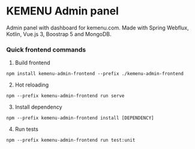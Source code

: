 # KEMENU Admin panel

Admin panel with dashboard for kemenu.com. Made with Spring Webflux, Kotlin, Vue.js 3, Boostrap 5 and MongoDB.

### Quick frontend commands

1. Build frontend

`npm install kemenu-admin-frontend --prefix ./kemenu-admin-frontend`

2. Hot reloading

`npm --prefix kemenu-admin-frontend run serve`

3. Install dependency

`npm --prefix kemenu-admin-frontend install [DEPENDENCY]`

4. Run tests

`npm --prefix kemenu-admin-frontend run test:unit`
